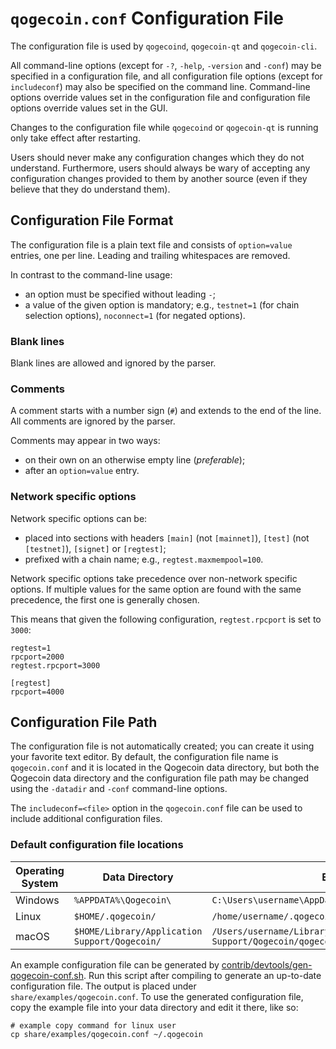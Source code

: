 # `qogecoin.conf` Configuration File

The configuration file is used by `qogecoind`, `qogecoin-qt` and `qogecoin-cli`.

All command-line options (except for `-?`, `-help`, `-version` and `-conf`) may be specified in a configuration file, and all configuration file options (except for `includeconf`) may also be specified on the command line. Command-line options override values set in the configuration file and configuration file options override values set in the GUI.

Changes to the configuration file while `qogecoind` or `qogecoin-qt` is running only take effect after restarting.

Users should never make any configuration changes which they do not understand. Furthermore, users should always be wary of accepting any configuration changes provided to them by another source (even if they believe that they do understand them).

## Configuration File Format

The configuration file is a plain text file and consists of `option=value` entries, one per line. Leading and trailing whitespaces are removed.

In contrast to the command-line usage:
- an option must be specified without leading `-`;
- a value of the given option is mandatory; e.g., `testnet=1` (for chain selection options), `noconnect=1` (for negated options).

### Blank lines

Blank lines are allowed and ignored by the parser.

### Comments

A comment starts with a number sign (`#`) and extends to the end of the line. All comments are ignored by the parser.

Comments may appear in two ways:
- on their own on an otherwise empty line (_preferable_);
- after an `option=value` entry.

### Network specific options

Network specific options can be:
- placed into sections with headers `[main]` (not `[mainnet]`), `[test]` (not `[testnet]`), `[signet]` or `[regtest]`;
- prefixed with a chain name; e.g., `regtest.maxmempool=100`.

Network specific options take precedence over non-network specific options.
If multiple values for the same option are found with the same precedence, the
first one is generally chosen.

This means that given the following configuration, `regtest.rpcport` is set to `3000`:

```
regtest=1
rpcport=2000
regtest.rpcport=3000

[regtest]
rpcport=4000
```

## Configuration File Path

The configuration file is not automatically created; you can create it using your favorite text editor. By default, the configuration file name is `qogecoin.conf` and it is located in the Qogecoin data directory, but both the Qogecoin data directory and the configuration file path may be changed using the `-datadir` and `-conf` command-line options.

The `includeconf=<file>` option in the `qogecoin.conf` file can be used to include additional configuration files.

### Default configuration file locations

Operating System | Data Directory | Example Path
-- | -- | --
Windows | `%APPDATA%\Qogecoin\` | `C:\Users\username\AppData\Roaming\Qogecoin\qogecoin.conf`
Linux | `$HOME/.qogecoin/` | `/home/username/.qogecoin/qogecoin.conf`
macOS | `$HOME/Library/Application Support/Qogecoin/` | `/Users/username/Library/Application Support/Qogecoin/qogecoin.conf`

An example configuration file can be generated by [contrib/devtools/gen-qogecoin-conf.sh](../contrib/devtools/gen-qogecoin-conf.sh).
Run this script after compiling to generate an up-to-date configuration file.
The output is placed under `share/examples/qogecoin.conf`.
To use the generated configuration file, copy the example file into your data directory and edit it there, like so:

```
# example copy command for linux user
cp share/examples/qogecoin.conf ~/.qogecoin
```

